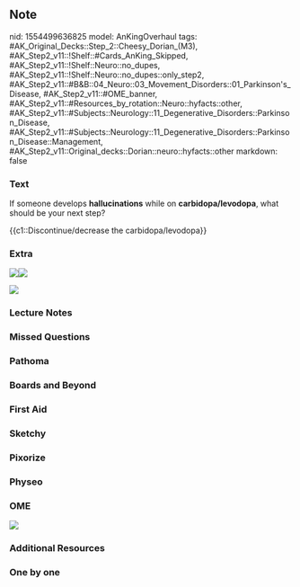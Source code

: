 ## Note
nid: 1554499636825
model: AnKingOverhaul
tags: #AK_Original_Decks::Step_2::Cheesy_Dorian_(M3), #AK_Step2_v11::!Shelf::#Cards_AnKing_Skipped, #AK_Step2_v11::!Shelf::Neuro::no_dupes, #AK_Step2_v11::!Shelf::Neuro::no_dupes::only_step2, #AK_Step2_v11::#B&B::04_Neuro::03_Movement_Disorders::01_Parkinson's_Disease, #AK_Step2_v11::#OME_banner, #AK_Step2_v11::#Resources_by_rotation::Neuro::hyfacts::other, #AK_Step2_v11::#Subjects::Neurology::11_Degenerative_Disorders::Parkinson_Disease, #AK_Step2_v11::#Subjects::Neurology::11_Degenerative_Disorders::Parkinson_Disease::Management, #AK_Step2_v11::Original_decks::Dorian::neuro::hyfacts::other
markdown: false

### Text
If someone develops <b>hallucinations</b> while on
<b>carbidopa/levodopa</b>, what should be your next step?
<div>
  {{c1::Discontinue/decrease the carbidopa/levodopa}}
</div>

### Extra
<i><img src="paste-1521694028070913.jpg"><img src=
"paste-395278725152769_1505754167063.jpg"></i>
<div>
  <i><img src="mehhh.png"></i>
</div>

### Lecture Notes


### Missed Questions


### Pathoma


### Boards and Beyond


### First Aid


### Sketchy


### Pixorize


### Physeo


### OME
<div class="ome-widget">
  <a href="https://onlinemeded.org?ref=anki"><img src=
  "_OME_AnkiFlashcards_General_3.png"></a>
</div>

### Additional Resources


### One by one

